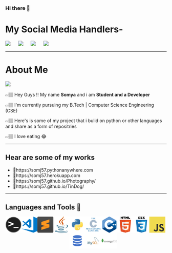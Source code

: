 ### Hi there 👋
# My Social Media Handlers-
<a href="https://www.instagram.com/som.jaiswal.sj/"><img src="https://image.flaticon.com/icons/png/512/174/174855.png" width="25px;"></a> &nbsp;&nbsp;&nbsp;&nbsp;
<a href="https://www.linkedin.com/in/somya-jaiswal-48b32b19b/"><img src="https://image.flaticon.com/icons/png/512/174/174857.png" width="25px;"></a> &nbsp;&nbsp;&nbsp;&nbsp;
<a href="https://www.facebook.com/som.jaiswal.144/"> <img src="https://www.flaticon.com/svg/static/icons/svg/145/145802.svg" width="25px;"></a>
&nbsp;&nbsp;&nbsp;&nbsp;
<a href="https://twitter.com/somj57"> <img src="https://image.flaticon.com/icons/svg/733/733579.svg" width="25px;"></a>
<hr>


<h1><b>About Me</b></h1>
<img src="https://scontent-bom1-1.xx.fbcdn.net/v/t1.0-9/117631350_830840771057746_8776981686425468198_o.jpg?_nc_cat=105&_nc_sid=09cbfe&_nc_ohc=wyE2qpGZVW0AX9m7ZG1&_nc_ht=scontent-bom1-1.xx&oh=5b8247e7d2475257e14a803dc1019169&oe=5F7AF1E7" width="100px;">

👉🏽 Hey Guys !! My name <b>Somya</b> and i am <b>Student and a Developer</b>

👉🏽 I'm currently pursuing my B.Tech | Computer Science Engineering (CSE)

👉🏽 Here's is some of my project that i bulid on python or other languages and share as a form of repositries

👉🏽 I love eating 😂
<hr>
<h2><b>Hear are some of my works </b></h2> 
<ul>
  <li>🔗https://somj57.pythonanywhere.com</li>
  <li>🔗https://somj57.herokuapp.com</li>
  <li>🔗https://somj57.github.io/Photography/</li>
  <li>🔗https://somj57.github.io/TinDog/</li>
  </ul>
<hr>
<h2><b>Languages and Tools 🧰 </b></h2> 
<img align="left" alt="Terminal" width="50px" src="https://raw.githubusercontent.com/github/explore/80688e429a7d4ef2fca1e82350fe8e3517d3494d/topics/terminal/terminal.png" />
<img align="left" alt="Visual Studio Code" width="50px" src="https://raw.githubusercontent.com/github/explore/80688e429a7d4ef2fca1e82350fe8e3517d3494d/topics/visual-studio-code/visual-studio-code.png" />
<img align="left" alt="Sublime Text" width="50px" src="https://raw.githubusercontent.com/github/explore/80688e429a7d4ef2fca1e82350fe8e3517d3494d/topics/sublime-text/sublime-text.png" />
<img align="left" alt="Java" width="50px" src="https://raw.githubusercontent.com/github/explore/80688e429a7d4ef2fca1e82350fe8e3517d3494d/topics/java/java.png" />
<img align="left" alt="Python3" width="50px"src="https://raw.githubusercontent.com/github/explore/80688e429a7d4ef2fca1e82350fe8e3517d3494d/topics/python/python.png" />
<img align="left" alt="C" width="50px" src="https://raw.githubusercontent.com/github/explore/80688e429a7d4ef2fca1e82350fe8e3517d3494d/topics/c/c.png" />
<img align="left" alt="CPP" width="50px" src="https://raw.githubusercontent.com/github/explore/80688e429a7d4ef2fca1e82350fe8e3517d3494d/topics/cpp/cpp.png" />
<img align="left" alt="HTML5" width="50px" src="https://raw.githubusercontent.com/github/explore/80688e429a7d4ef2fca1e82350fe8e3517d3494d/topics/html/html.png" />
<img align="left" alt="CSS3" width="50px" src="https://raw.githubusercontent.com/github/explore/80688e429a7d4ef2fca1e82350fe8e3517d3494d/topics/css/css.png" />
<img align="left" alt="JavaScript" width="50px" src="https://raw.githubusercontent.com/github/explore/80688e429a7d4ef2fca1e82350fe8e3517d3494d/topics/javascript/javascript.png" />
<img align="left" alt="SQL" width="50px" src="https://raw.githubusercontent.com/github/explore/80688e429a7d4ef2fca1e82350fe8e3517d3494d/topics/sql/sql.png" />
<img align="left" alt="MySQL" width="50px" src="https://raw.githubusercontent.com/github/explore/80688e429a7d4ef2fca1e82350fe8e3517d3494d/topics/mysql/mysql.png" />
<img align="left" alt="MongoDB" width="50px" src="https://raw.githubusercontent.com/github/explore/80688e429a7d4ef2fca1e82350fe8e3517d3494d/topics/mongodb/mongodb.png" />
<br />
